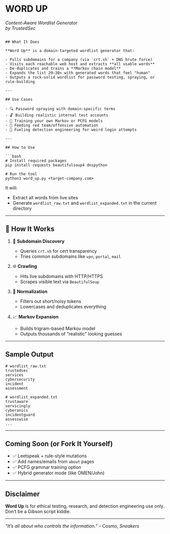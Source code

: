 # WORD UP  
*Content-Aware Wordlist Generator*  
_by TrustedSec_

```

## What It Does

**Word Up** is a domain-targeted wordlist generator that:

- Pulls subdomains for a company (via `crt.sh` + DNS brute force)
- Visits each reachable web host and extracts **all usable words**
- De-duplicates and trains a **Markov chain model**
- Expands the list 20–30× with generated words that feel "human"
- Outputs a rock-solid wordlist for password testing, spraying, or rule-building

---

## Use Cases

- 🔍 Password spraying with domain-specific terms  
- 🔓 Building realistic internal test accounts  
- 🧠 Training your own Markov or PCFG models  
- 🔬 Feeding red team/offensive automation  
- 🧱 Fueling detection engineering for weird login attempts

---

## How to Use

```bash
# Install required packages
pip install requests beautifulsoup4 dnspython

# Run the tool
python3 word_up.py <target-company.com>
```

It will:
- Extract all words from live sites
- Generate `wordlist_raw.txt` and `wordlist_expanded.txt` in the current directory

---

## 🧠 How It Works

1. 🔎 **Subdomain Discovery**
   - Queries `crt.sh` for cert transparency
   - Tries common subdomains like `vpn`, `portal`, `mail`

2. 🌐 **Crawling**
   - Hits live subdomains with HTTP/HTTPS
   - Scrapes visible text via `BeautifulSoup`

3. 🧹 **Normalization**
   - Filters out short/noisy tokens
   - Lowercases and deduplicates everything

4. 📈 **Markov Expansion**
   - Builds trigram-based Markov model
   - Outputs thousands of “realistic” looking guesses

---

## Sample Output

```text
# wordlist_raw.txt
trustedsec
services
cybersecurity
incident
assessment

# wordlist_expanded.txt
trustaware
servicingly
cyberanics
incidentguard
assesswise
...
```

---

## Coming Soon (or Fork It Yourself)

- ✅ Leetspeak + rule-style mutations
- ✅ Add names/emails from `about` pages
- ✅ PCFG grammar training option
- ✅ Hybrid generator mode (like OMEN/John)

---

## Disclaimer

**Word Up** is for ethical testing, research, and detection engineering use only.  
Don’t be a Gibson script kiddie.

---

*“It’s all about who controls the information.”* – Cosmo, *Sneakers*  

